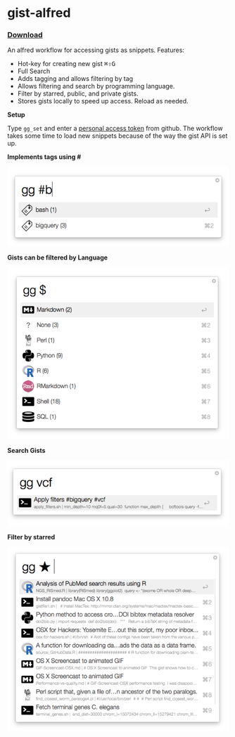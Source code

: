 # gist-alfred

### [Download](https://github.com/danielecook/gist-alfred/releases/latest)

An alfred workflow for accessing gists as snippets. Features:

* Hot-key for creating new gist <kbd>⌘⇧G</kbd>
* Full Search
* Adds tagging and allows filtering by tag
* Allows filtering and search by programming language.
* Filter by starred, public, and private gists. 
* Stores gists locally to speed up access. Reload as needed.

__Setup__

Type `gg_set` and enter a [personal access token](https://github.com/blog/1509-personal-api-tokens) from github. The workflow takes some time to load new snippets because of the way the gist API is set up.

__Implements tags using #__

![Filter by tag](img/filter_tag.png)

__Gists can be filtered by Language__

![Filter by Language](img/filter_lang.png)

__Search Gists__

![Search](img/search.png)

__Filter by starred__

![Starred](img/filter_starred.png)
